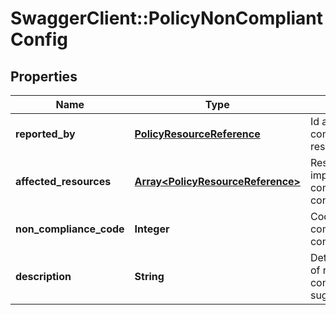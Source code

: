 # SwaggerClient::PolicyNonCompliantConfig

## Properties
Name | Type | Description | Notes
------------ | ------------- | ------------- | -------------
**reported_by** | [**PolicyResourceReference**](PolicyResourceReference.md) | Id and name of non compliant resource/service | [optional] 
**affected_resources** | [**Array&lt;PolicyResourceReference&gt;**](PolicyResourceReference.md) | Resources/Services impacted by non compliant configuration | [optional] 
**non_compliance_code** | **Integer** | Code for non compliant configuration | [optional] 
**description** | **String** | Detail description of non compliant configuration with suggestive action | [optional] 


